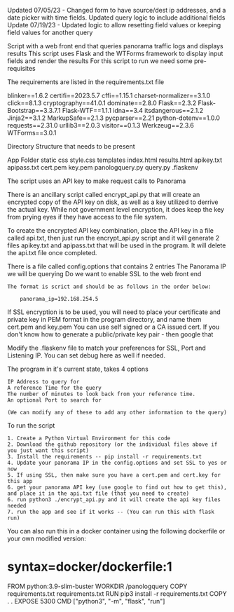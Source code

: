 Updated 07/05/23 - Changed form to have source/dest ip addresses, and a date picker with time fields.  Updated query logic to include additional fields
Update 07/19/23  - Updated logic to allow resetting field values or keeping field values for another query


Script with a web front end that queries panorama traffic logs and displays results
This script uses Flask and the WTForms framework to display input fields and render the results
For this script to run we need some pre-requisites

The requirements are listed in the requirements.txt file

blinker==1.6.2
certifi==2023.5.7
cffi==1.15.1
charset-normalizer==3.1.0
click==8.1.3
cryptography==41.0.1
dominate==2.8.0
Flask==2.3.2
Flask-Bootstrap==3.3.7.1
Flask-WTF==1.1.1
idna==3.4
itsdangerous==2.1.2
Jinja2==3.1.2
MarkupSafe==2.1.3
pycparser==2.21
python-dotenv==1.0.0
requests==2.31.0
urllib3==2.0.3
visitor==0.1.3
Werkzeug==2.3.6
WTForms==3.0.1


Directory Structure that needs to be present

App Folder
     static
          css
              style.css
     templates
         index.html
         results.html
    apikey.txt
    apipass.txt
    cert.pem
    key.pem
    panologquery.py
    query.py
    .flaskenv


The script uses an API key to make request calls to Panorama

There is an ancillary script called encrypt_api.py that will create an encrypted copy of the API key on disk, as well as a key utilized to derrive the actual key.  While not government
level encryption, it does keep the key from prying eyes if they have access to the file system.

To create the encrypted API key combination, place the API key in a file called api.txt, then just run the encrypt_api.py script and it will generate 2 files
apikey.txt and apipass.txt that will be used in the program.  It will delete the api.txt file once completed.

There is a file called config.options that contains 2 entries
    The Panorama IP we will be querying
    Do we want to enable SSL to the web front end

    The format is scrict and should be as follows in the order below:

        panorama_ip=192.168.254.5
     

If SSL encryption is to be used, you will need to place your certificate and private key in PEM format in the program directory, and name them cert.pem and key.pem
    You can use self signed or a CA issued cert.  If you don't know how to generate a public/private key pair - then google that

Modify the .flaskenv file to match your preferences for SSL, Port and Listening IP.  You can set debug here as well if needed.

The program in it's current state, takes 4 options

    IP Address to query for
    A reference Time for the query
    The number of minutes to look back from your reference time.
    An optional Port to search for

    (We can modify any of these to add any other information to the query)



To run the script

    1. Create a Python Virtual Environment for this code
    2. Download the github repository (or the individual files above if you just want this script)
    3. Install the requirements -- pip install -r requirements.txt
    4. Update your panorama IP in the config.options and set SSL to yes or now
    5. If using SSL, then make sure you have a cert.pem and cert.key for this app
    6. get your panorama API key (use google to find out how to get this), and place it in the api.txt file (that you need to create)
    6. run python3 ./encrypt_api.py and it will create the api key files needed
    7. run the app and see if it works -- (You can run this with flask run)


You can also run this in a docker container using the following dockerfile or your own modified version:

# syntax=docker/dockerfile:1

FROM python:3.9-slim-buster
WORKDIR /panologquery
COPY requirements.txt requirements.txt
RUN pip3 install -r requirements.txt
COPY . .
EXPOSE 5300
CMD ["python3", "-m", "flask", "run"]


